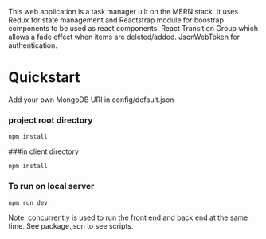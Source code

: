 This web application is a task manager uilt on the MERN stack. It uses Redux for state management and Reactstrap module for boostrap components to be used as react components. React Transition Group which allows a fade effect when items are deleted/added. JsonWebToken for authentication.

# Quickstart
Add your own MongoDB URI in config/default.json

### project root directory
```
npm install
```

###in client directory
```
npm install
```

### To run on local server
```
npm run dev
```
Note: concurrently is used to run the front end and back end at the same time. See package.json to see scripts.
